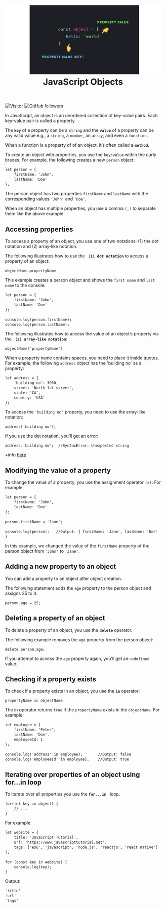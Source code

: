 <h1 align="center">
<br>
  <br>
    <img src="./images/js-object-props.png" width="800" />
    <br>
   JavaScript Objects
  <br><br>
</h1>
 

[![Visitor](https://visitor-badge.laobi.icu/badge?page_id=clarethe)](https://github.com/clarethe) [![GitHub followers](https://img.shields.io/github/followers/clarethe.svg?style=social&label=Follow)](https://github.com/clarethe?tab=followers)

In JavaScript, an object is an unordered collection of key-value pairs. Each key-value pair is called a property.

The **`key`** of a property can be a ```string``` and the **`value`** of a property can be any valid value e.g., a ```string```, a ```number```, an ```array```, and even a ```function```.

When a function is a property of of an object, it’s often called a **`method`**.

To create an object with properties, you use the ```key:value``` within the curly braces. For example, the following creates a new ```person``` object:

```
let person = {
    firstName: 'John',
    lastName: 'Doe'
};
```

The person object has two properties ```firstName``` and ```lastName``` with the corresponding values ```'John'``` and ```'Doe'```.

When an object has multiple properties, you use a comma ```(,)``` to separate them like the above example.


## Accessing properties

To access a property of an object, you use one of two notations: (1) the dot notation and (2) array-like notation.

The following illustrates how to use the **` (1) dot notation`**  to access a property of an object:

```
objectName.propertyName
```

This example creates a person object and shows the ```first name``` and ```last name``` to the console:

```
let person = {
    firstName: 'John',
    lastName: 'Doe'
};

console.log(person.firstName);
console.log(person.lastName);
```

The following illustrates how to access the value of an object’s property via the **` (2) array-like notation`**:

```
objectName['propertyName']
```
When a property name contains spaces, you need to place it inside quotes. For example, the following ```address``` object has the 'building no' as a property:

```
let address = {
    'building no': 3960,
    street: 'North 1st street',
    state: 'CA',
    country: 'USA'
};
```

To access the ```'building no'``` property, you need to use the array-like notation:

```
address['building no'];
```

If you use the dot notation, you’ll get an error:
```
address.'building no';  //SyntaxError: Unexpected string
```
 

+info [here](https://www.javascripttutorial.net/javascript-objects/)  

## Modifying the value of a property

To change the value of a property, you use the assignment operator ```(=)```. For example:

```
let person = {
    firstName: 'John',
    lastName: 'Doe'
};

person.firstName = 'Jane';

console.log(person);   //Output: { firstName: 'Jane', lastName: 'Doe' }
```
In this example, we changed the value of the ```firstName``` property of the person object from ```'John'``` to ```'Jane'```.

## Adding a new property to an object

You can add a property to an object after object creation.

The following statement adds the ```age``` property to the person object and assigns 25 to it:

```
person.age = 25;
```

## Deleting a property of an object

To delete a property of an object, you use the **`delete`**  operator. 

The following example removes the ```age``` property from the person object:

```
delete person.age;
```

If you attempt to access the ```age``` property again, you’ll get an ```undefined``` value.

## Checking if a property exists

To check if a property exists in an object, you use the **`in`**  operator:

```
propertyName in objectName
```

The in operator returns ```true``` if the ```propertyName``` exists in the ```objectName```.
For example:

```
let employee = {
    firstName: 'Peter',
    lastName: 'Doe',
    employeeId: 1
};

console.log('address' in employee);       //Output: false
console.log('employeeId' in employee);    //Output: true

```

## Iterating over properties of an object using for...in loop

To iterate over all properties you use the **`for...in `**  loop.

```
for(let key in object) { 
    // ...
}
```
For example:

```
let website = {
    title: 'JavaScript Tutorial',
    url: 'https://www.javascripttutorial.net',
    tags: ['es6', 'javascript', 'node.js', 'reactjs', 'react native']
};

for (const key in website) {
    console.log(key);
}
```
Output:

```
'title' 
'url'
'tags'
```
